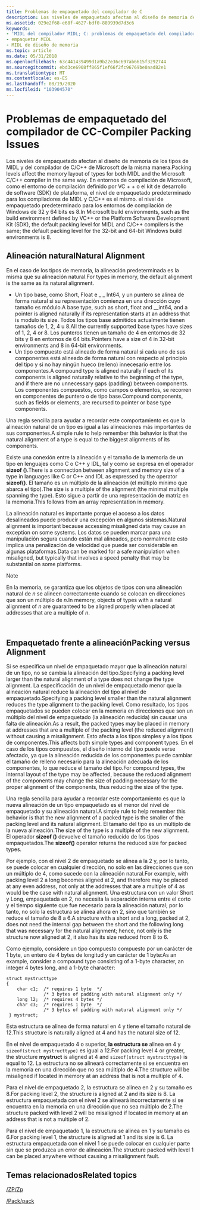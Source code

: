 ```yaml
---
title: Problemas de empaquetado del compilador de C
description: Los niveles de empaquetado afectan al diseño de memoria de los tipos de MIDL y del compilador de C/C++ de Microsoft de la misma manera.
ms.assetid: 029e2f68-e68f-4627-bdf0-889939d7d3c6
keywords:
- 'MIDL del compilador MIDL; C: problemas de empaquetado del compilador'
- empaquetar MIDL
- MIDL de diseño de memoria
ms.topic: article
ms.date: 05/31/2018
ms.openlocfilehash: 63c441439499d1a9b22e36c697ab6615f3292744
ms.sourcegitcommit: ebd3ce6908ff865f1ef66f2fc96769be0aad82e1
ms.translationtype: MT
ms.contentlocale: es-ES
ms.lasthandoff: 08/19/2020
ms.locfileid: "103904570"
---
```

# <a name="c-compiler-packing-issues"></a><span data-ttu-id="96697-106">Problemas de empaquetado del compilador de C</span><span class="sxs-lookup"><span data-stu-id="96697-106">C-Compiler Packing Issues</span></span>

<span data-ttu-id="96697-107">Los niveles de empaquetado afectan al diseño de memoria de los tipos de MIDL y del compilador de C/C++ de Microsoft de la misma manera.</span><span class="sxs-lookup"><span data-stu-id="96697-107">Packing levels affect the memory layout of types for both MIDL and the Microsoft C/C++ compiler in the same way.</span></span> <span data-ttu-id="96697-108">En entornos de compilación de Microsoft, como el entorno de compilación definido por VC + + o el kit de desarrollo de software (SDK) de plataforma, el nivel de empaquetado predeterminado para los compiladores de MIDL y C/C++ es el mismo. el nivel de empaquetado predeterminado para los entornos de compilación de Windows de 32 y 64 bits es 8.</span><span class="sxs-lookup"><span data-stu-id="96697-108">In Microsoft build environments, such as the build environment defined by VC++ or the Platform Software Development Kit (SDK), the default packing level for MIDL and C/C++ compilers is the same; the default packing level for the 32-bit and 64-bit Windows build environments is 8.</span></span>

## <a name="natural-alignment"></a><span data-ttu-id="96697-109">Alineación natural</span><span class="sxs-lookup"><span data-stu-id="96697-109">Natural Alignment</span></span>

<span data-ttu-id="96697-110">En el caso de los tipos de memoria, la alineación predeterminada es la misma que su alineación natural.</span><span class="sxs-lookup"><span data-stu-id="96697-110">For types in memory, the default alignment is the same as its natural alignment.</span></span>

-   <span data-ttu-id="96697-111">Un tipo base, como Short, Float e \_ \_ Int64, y un puntero se alinea de forma natural si su representación comienza en una dirección cuyo tamaño es módulo.</span><span class="sxs-lookup"><span data-stu-id="96697-111">A base type, such as short, float and \_\_int64, and a pointer is aligned naturally if its representation starts at an address that is modulo its size.</span></span> <span data-ttu-id="96697-112">Todos los tipos base admitidos actualmente tienen tamaños de 1, 2, 4 u 8.</span><span class="sxs-lookup"><span data-stu-id="96697-112">All the currently supported base types have sizes of 1, 2, 4 or 8.</span></span> <span data-ttu-id="96697-113">Los punteros tienen un tamaño de 4 en entornos de 32 bits y 8 en entornos de 64 bits.</span><span class="sxs-lookup"><span data-stu-id="96697-113">Pointers have a size of 4 in 32-bit environments and 8 in 64-bit environments.</span></span>
-   <span data-ttu-id="96697-114">Un tipo compuesto está alineado de forma natural si cada uno de sus componentes está alineado de forma natural con respecto al principio del tipo y si no hay ningún hueco (relleno) innecesario entre los componentes.</span><span class="sxs-lookup"><span data-stu-id="96697-114">A compound type is aligned naturally if each of its components is aligned naturally relative to the beginning of the type, and if there are no unnecessary gaps (padding) between components.</span></span> <span data-ttu-id="96697-115">Los componentes compuestos, como campos o elementos, se recorren en componentes de puntero o de tipo base.</span><span class="sxs-lookup"><span data-stu-id="96697-115">Compound components, such as fields or elements, are recursed to pointer or base type components.</span></span>

<span data-ttu-id="96697-116">Una regla sencilla para ayudar a recordar este comportamiento es que la alineación natural de un tipo es igual a las alineaciones más importantes de sus componentes.</span><span class="sxs-lookup"><span data-stu-id="96697-116">A simple rule to help remember this behavior is that the natural alignment of a type is equal to the biggest alignments of its components.</span></span>

<span data-ttu-id="96697-117">Existe una conexión entre la alineación y el tamaño de la memoria de un tipo en lenguajes como C o C++ y IDL, tal y como se expresa en el operador **sizeof ()**.</span><span class="sxs-lookup"><span data-stu-id="96697-117">There is a connection between alignment and memory size of a type in languages like C or C++ and IDL as expressed by the operator **sizeof()**.</span></span> <span data-ttu-id="96697-118">El tamaño es un múltiplo de la alineación (el múltiplo mínimo que abarca el tipo).</span><span class="sxs-lookup"><span data-stu-id="96697-118">The size is a multiple of the alignment (the minimal multiple spanning the type).</span></span> <span data-ttu-id="96697-119">Esto sigue a partir de una representación de matriz en la memoria.</span><span class="sxs-lookup"><span data-stu-id="96697-119">This follows from an array representation in memory.</span></span>

<span data-ttu-id="96697-120">La alineación natural es importante porque el acceso a los datos desalineados puede producir una excepción en algunos sistemas.</span><span class="sxs-lookup"><span data-stu-id="96697-120">Natural alignment is important because accessing misaligned data may cause an exception on some systems.</span></span> <span data-ttu-id="96697-121">Los datos se pueden marcar para una manipulación segura cuando están mal alineados, pero normalmente esto implica una penalización de velocidad que puede ser considerable en algunas plataformas.</span><span class="sxs-lookup"><span data-stu-id="96697-121">Data can be marked for a safe manipulation when misaligned, but typically that involves a speed penalty that may be substantial on some platforms.</span></span>

> [!Note]  
> <span data-ttu-id="96697-122">En la memoria, se garantiza que los objetos de tipos con una alineación natural de *n* se alineen correctamente cuando se colocan en direcciones que son un múltiplo de *n*.</span><span class="sxs-lookup"><span data-stu-id="96697-122">In memory, objects of types with a natural alignment of *n* are guaranteed to be aligned properly when placed at addresses that are a multiple of *n*.</span></span>

 

## <a name="packing-versus-alignment"></a><span data-ttu-id="96697-123">Empaquetado frente a alineación</span><span class="sxs-lookup"><span data-stu-id="96697-123">Packing versus Alignment</span></span>

<span data-ttu-id="96697-124">Si se especifica un nivel de empaquetado mayor que la alineación natural de un tipo, no se cambia la alineación del tipo.</span><span class="sxs-lookup"><span data-stu-id="96697-124">Specifying a packing level larger than the natural alignment of a type does not change the type alignment.</span></span> <span data-ttu-id="96697-125">La especificación de un nivel de empaquetado menor que la alineación natural reduce la alineación del tipo al nivel de empaquetado.</span><span class="sxs-lookup"><span data-stu-id="96697-125">Specifying a packing level smaller than the natural alignment reduces the type alignment to the packing level.</span></span> <span data-ttu-id="96697-126">Como resultado, los tipos empaquetados se pueden colocar en la memoria en direcciones que son un múltiplo del nivel de empaquetado (la alineación reducida) sin causar una falta de alineación.</span><span class="sxs-lookup"><span data-stu-id="96697-126">As a result, the packed types may be placed in memory at addresses that are a multiple of the packing level (the reduced alignment) without causing a misalignment.</span></span> <span data-ttu-id="96697-127">Esto afecta a los tipos simples y a los tipos de componentes.</span><span class="sxs-lookup"><span data-stu-id="96697-127">This affects both simple types and component types.</span></span> <span data-ttu-id="96697-128">En el caso de los tipos compuestos, el diseño interno del tipo puede verse afectado, ya que la alineación reducida de los componentes puede cambiar el tamaño de relleno necesario para la alineación adecuada de los componentes, lo que reduce el tamaño del tipo.</span><span class="sxs-lookup"><span data-stu-id="96697-128">For compound types, the internal layout of the type may be affected, because the reduced alignment of the components may change the size of padding necessary for the proper alignment of the components, thus reducing the size of the type.</span></span>

<span data-ttu-id="96697-129">Una regla sencilla para ayudar a recordar este comportamiento es que la nueva alineación de un tipo empaquetado es el menor del nivel de empaquetado y su alineación natural.</span><span class="sxs-lookup"><span data-stu-id="96697-129">A simple rule to help remember this behavior is that the new alignment of a packed type is the smaller of the packing level and its natural alignment.</span></span> <span data-ttu-id="96697-130">El tamaño del tipo es un múltiplo de la nueva alineación.</span><span class="sxs-lookup"><span data-stu-id="96697-130">The size of the type is a multiple of the new alignment.</span></span> <span data-ttu-id="96697-131">El operador **sizeof ()** devuelve el tamaño reducido de los tipos empaquetados.</span><span class="sxs-lookup"><span data-stu-id="96697-131">The **sizeof()** operator returns the reduced size for packed types.</span></span>

<span data-ttu-id="96697-132">Por ejemplo, con el nivel 2 de empaquetado se alinea a la 2 y, por lo tanto, se puede colocar en cualquier dirección, no solo en las direcciones que son un múltiplo de 4, como sucede con la alineación natural.</span><span class="sxs-lookup"><span data-stu-id="96697-132">For example, with packing level 2 a long becomes aligned at 2, and therefore may be placed at any even address, not only at the addresses that are a multiple of 4 as would be the case with natural alignment.</span></span> <span data-ttu-id="96697-133">Una estructura con un valor Short y Long, empaquetada en 2, no necesita la separación interna entre el corto y el tiempo siguiente que fue necesario para la alineación natural; por lo tanto, no solo la estructura se alinea ahora en 2, sino que también se reduce el tamaño de 8 a 6.</span><span class="sxs-lookup"><span data-stu-id="96697-133">A structure with a short and a long, packed at 2, does not need the internal gap between the short and the following long that was necessary for the natural alignment; hence, not only is the structure now aligned at 2, it also has its size reduced from 8 to 6.</span></span>

<span data-ttu-id="96697-134">Como ejemplo, considere un tipo compuesto compuesto por un carácter de 1 byte, un entero de 4 bytes de longitud y un carácter de 1 byte:</span><span class="sxs-lookup"><span data-stu-id="96697-134">As an example, consider a compound type consisting of a 1-byte character, an integer 4 bytes long, and a 1-byte character:</span></span>

``` syntax
struct mystructtype 
{    
    char c1;  /* requires 1 byte  */
              /* 3 bytes of padding with natural alignment only */
    long l2;  /* requires 4 bytes */
    char c3;  /* requires 1 byte  */
              /* 3 bytes of padding with natural alignment only */
 } mystruct;
```

<span data-ttu-id="96697-135">Esta estructura se alinea de forma natural en 4 y tiene el tamaño natural de 12.</span><span class="sxs-lookup"><span data-stu-id="96697-135">This structure is naturally aligned at 4 and has the natural size of 12.</span></span>

<span data-ttu-id="96697-136">En el nivel de empaquetado 4 o superior, **la estructura se** alinea en 4 y `sizeof(struct mystructtype)` es igual a 12.</span><span class="sxs-lookup"><span data-stu-id="96697-136">For packing level 4 or greater, the structure **mystruct** is aligned at 4 and `sizeof(struct mystructtype)` is equal to 12.</span></span> <span data-ttu-id="96697-137">La estructura no se alineará correctamente si se encuentra en la memoria en una dirección que no sea múltiplo de 4.</span><span class="sxs-lookup"><span data-stu-id="96697-137">The structure will be misaligned if located in memory at an address that is not a multiple of 4.</span></span>

<span data-ttu-id="96697-138">Para el nivel de empaquetado 2, la estructura se alinea en 2 y su tamaño es 8.</span><span class="sxs-lookup"><span data-stu-id="96697-138">For packing level 2, the structure is aligned at 2 and its size is 8.</span></span> <span data-ttu-id="96697-139">La estructura empaquetada con el nivel 2 se alineará incorrectamente si se encuentra en la memoria en una dirección que no sea múltiplo de 2.</span><span class="sxs-lookup"><span data-stu-id="96697-139">The structure packed with level 2 will be misaligned if located in memory at an address that is not a multiple of 2.</span></span>

<span data-ttu-id="96697-140">Para el nivel de empaquetado 1, la estructura se alinea en 1 y su tamaño es 6.</span><span class="sxs-lookup"><span data-stu-id="96697-140">For packing level 1, the structure is aligned at 1 and its size is 6.</span></span> <span data-ttu-id="96697-141">La estructura empaquetada con el nivel 1 se puede colocar en cualquier parte sin que se produzca un error de alineación.</span><span class="sxs-lookup"><span data-stu-id="96697-141">The structure packed with level 1 can be placed anywhere without causing a misalignment fault.</span></span>

## <a name="related-topics"></a><span data-ttu-id="96697-142">Temas relacionados</span><span class="sxs-lookup"><span data-stu-id="96697-142">Related topics</span></span>

<dl> <span data-ttu-id="96697-143"><dt>


</dt> <dt></span><span class="sxs-lookup"><span data-stu-id="96697-143"><dt>


</dt> <dt></span></span>

[<span data-ttu-id="96697-144">/ZP</span><span class="sxs-lookup"><span data-stu-id="96697-144">/Zp</span></span>](./-zp.md)
</dt> <dt>

[<span data-ttu-id="96697-145">/Pack</span><span class="sxs-lookup"><span data-stu-id="96697-145">/pack</span></span>](./-pack.md)
</dt> </dl>

 

 